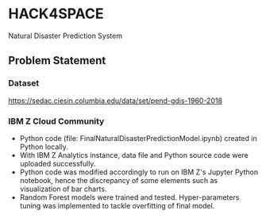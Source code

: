 # HACK4SPACE
Natural Disaster Prediction System

## Problem Statement


### Dataset
https://sedac.ciesin.columbia.edu/data/set/pend-gdis-1960-2018

### IBM Z Cloud Community
* Python code (file: FinalNaturalDisasterPredictionModel.ipynb) created in Python locally. 
* With IBM Z Analytics instance, data file and Python source code were uploaded successfully. 
* Python code was modified accordingly to run on IBM Z's Jupyter Python notebook, hence the discrepancy of some elements such as visualization of bar charts. 
* Random Forest models were trained and tested. Hyper-parameters tuning was implemented to tackle overfitting of final model. 


